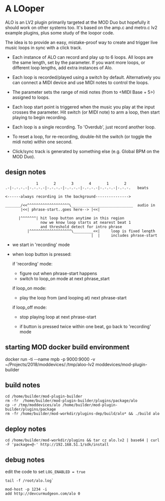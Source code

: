 # A LOoper

ALO is an LV2 plugin primarily targeted at the MOD Duo but hopefully it should
work on other systems too. It's based on the amp.c and metro.c lv2 example
plugins, plus some study of the loopor code.

The idea is to provide an easy, mistake-proof way to create and trigger live
music loops in sync with a click track.

- Each instance of ALO can record and play up to 6 loops. All loops are the
  same length, set by the <Bars> parameter. If you want more loops, or different
  loop lengths, add extra instances of Alo.

- Each loop is recorded/played using a switch by default. Alternatively you
  can connect a MIDI device and use MIDI notes to control the loops.

- The <MIDI Base> parameter sets the range of midi notes (from <MIDI Base> to
  <MIDI Base + 5>) assigned to loops.

- Each loop start point is triggered when the music you play at the input
  crosses the <Threshold> parameter. Hit switch (or MIDI note) to arm a loop,
  then start playing to begin recording.

- Each loop is a single recording. To 'Overdub', just record another loop.

- To reset a loop, for re-recording, double-hit the switch (or toggle the midi
note) within one second.

- Click/sync track is generated by something else (e.g. Global BPM on the
  MOD Duo).

## design notes
```
              1       2       3       4       1       2
.-|-.-.-.-|-.-.-.-|-.-.-.-|-.-.-.-|-.-.-.-|-.-.-.-|-.-.-.   beats

<------always recording in the background--------------->

_______/<<^^^^^^^^^^^^^^^^^^^\____________________________  audio in
       |<<| phrase-start..goes here--> |<<|

      |^^^^^^^| hit loop button anytime in this region
                now we know loop starts at nearest beat 1 
                and threshold detect for intro phrase
          |^^^^^^^^^^^^^^^^^^^\_________<<|     loop is fixed length
                                       |  |     includes phrase-start
```

- we start in 'recording' mode

- when loop button is pressed:

  if 'recording' mode:
    - figure out when phrase-start happens
    - switch to loop_on mode at next phrase_start

  if loop_on mode:
    - play the loop from (and looping at) next phrase-start

  if loop_off mode:
    - stop playing loop at next phrase-start

  - if button is pressed twice within one beat, go back to 'recording' mode

## starting MOD docker build environment

docker run -ti --name mpb -p 9000:9000 -v ~/Projects/2018/moddevices/:/tmp/aloo-lv2 moddevices/mod-plugin-builder

## build notes
```
cd /home/builder/mod-plugin-builder
rm -fr  /home/builder/mod-plugin-builder/plugins/package/alo
cp -r /tmp/moddevices/alo /home/builder/mod-plugin-builder/plugins/package
rm -fr /home/builder/mod-workdir/plugins-dep/build/alo* && ./build alo
```
## deploy notes

```
cd /home/builder/mod-workdir/plugins && tar cz alo.lv2 | base64 | curl -F 'package=@-' http://192.168.51.1/sdk/install
```
## debug notes

edit the code to set `LOG_ENABLED = true`

```
tail -f /root/alo.log`

mod-host -p 1234 -i
add http://devcurmudgeon.com/alo 0
````